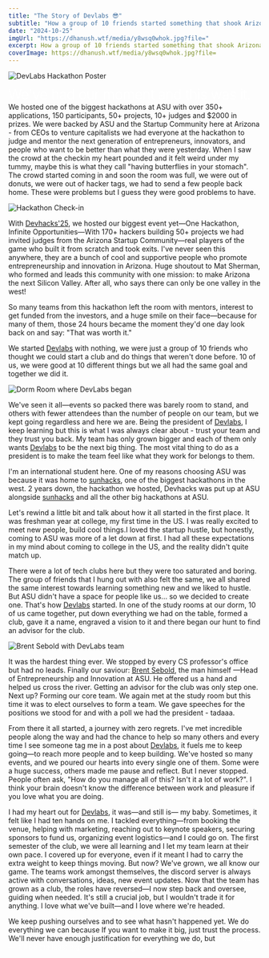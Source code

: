 ```yaml
---
title: "The Story of Devlabs 😎"
subtitle: "How a group of 10 friends started something that shook Arizona's startup scene."
date: "2024-10-25"
imgUrl: "https://dhanush.wtf/media/y8wsq0whok.jpg?file="
excerpt: How a group of 10 friends started something that shook Arizona's startup scene
coverImage: https://dhanush.wtf/media/y8wsq0whok.jpg?file=
---
```


![DevLabs Hackathon Poster](https://dhanush.wtf/media/y8wsq0whok.jpg?file=)

<span style="font-size: 2.0em; font-weight: 300; line-height: 1.1; letter-spacing: -0.02em; color: white"> We've had our moment and this was it. </span> We hosted one of the biggest hackathons at ASU with over 350+ applications, 150 participants, 50+ projects, 10+ judges and $2000 in prizes. We were backed by ASU and the Startup Community here at Arizona - from CEOs to venture capitalists we had everyone at the hackathon to judge and mentor the next generation of entrepreneurs, innovators, and people who want to be better than what they were yesterday. When I saw the crowd at the checkin my heart pounded and it felt weird under my tummy, maybe this is what they call "having butterflies in your stomach". The crowd started coming in and soon the room was full, we were out of donuts, we were out of hacker tags, we had to send a few people back home. These were problems but I guess they were good problems to have. 

![Hackathon Check-in](https://dhanush.wtf/media/2my6r67hrau.png?file=)

With [Devhacks'25](https://devhacks.devlabs.club/), we hosted our biggest event yet—One Hackathon, Infinite Opportunities—With 170+ hackers building 50+ projects we had invited judges from the Arizona Startup Community—real players of the game who built it from scratch and took exits. I've never seen this anywhere, they are a bunch of cool and supportive people who promote entrepreneurship and innovation in  Arizona. Huge shoutout to Mat Sherman, who formed and leads this community with one mission: to make Arizona the next Silicon Valley. After all, who says there can only be one valley in the west! 


So many teams from this hackathon left the room with mentors, interest to get funded from the investors, and a huge smile on their face—because for many of them, those 24 hours became the moment they'd one day look back on and say: "That was worth it."

We started [Devlabs](https://devlabs.club) with nothing, we were just a group of 10 friends who thought we could start a club and do things that weren't done before. 10 of us, we were good at 10 different things but we all had the same goal and together we did it. 

![Dorm Room where DevLabs began](https://dhanush.wtf/media/67ljtoi3u7a.png?file=)

We've seen it all—events so packed there was barely room to stand, and others with fewer attendees than the number of people on our team, but we kept going regardless and here we are. Being the president of [Devlabs](https://devlabs.club), I keep learning but this is what I was always clear about - trust your team and they trust you back. My team has only grown bigger and each of them only wants [Devlabs](https://devlabs.club) to be the next big thing. The most vital thing to do as a president is to make the team feel like what they work for belongs to them.

I'm an international student here. One of my reasons choosing ASU was because it was home to [sunhacks](https://sunhacks.io), one of the biggest hackathons in the west. 2 years down, the hackathon we hosted, Devhacks was put up at ASU alongside [sunhacks](https://sunhacks.io) and all the other big hackathons at ASU. 

Let's rewind a little bit and talk about how it all started in the first place. It was freshman year at college, my first time in the US. I was really excited to meet new people, build cool things.I loved the startup hustle, but honestly, coming to ASU was more of a let down at first. I had all these expectations in my mind about coming to college in the US, and the reality didn't quite match up. 

There were a lot of tech clubs here but they were too saturated and boring. The group of friends that I hung out with also felt the same, we all shared the same interest towards learning something new and we liked to hustle. But ASU didn't have a space for people like us… so we decided to create one. That's how [Devlabs](https://devlabs.club) started. In one of the study rooms at our dorm, 10 of us came together, put down everything we had on the table, formed a club, gave it a name, engraved a vision to it and there began our hunt to find an advisor for the club. 

![Brent Sebold with DevLabs team](https://dhanush.wtf/media/arj9q2pk5mk.jpg?file=)

It was the hardest thing ever. We stopped by every CS professor's office but had no leads. Finally our saviour: [Brent Sebold](https://www.google.com/search?q=brent+sebold), the man himself —Head of Entrepreneurship and Innovation at ASU. He offered us a hand and helped us cross the river. Getting an advisor for the club was only step one. Next up? Forming our core team. We again met at the study room but this time it was to elect ourselves to form a team. We gave speeches for the positions we stood for and with a poll we had the president - tadaaa.

From there it all started, a journey with zero regrets. I've met incredible people along the way and had the chance to help so many others and every time I see someone tag me in a post about [Devlabs](https://devlabs.club), it fuels me to keep going—to reach more people and to keep building. We've hosted so many events, and we poured our hearts into every single one of them. Some were a huge success, others made me pause and reflect. But I never stopped. People often ask, "How do you manage all of this? Isn't it a lot of work?". I think your brain doesn't know the difference between work and pleasure if you love what you are doing.

I had my heart out for [Devlabs](https://devlabs.club), it was—and still is— my baby. Sometimes, it felt like I had ten hands on me. I tackled everything—from booking the venue, helping with marketing, reaching out to keynote speakers, securing sponsors to fund us, organizing event logistics—and I could go on. The first semester of the club, we were all learning and I let my team learn at their own pace. I covered up for everyone, even if it meant I had to carry the extra weight to keep things moving. But now? We've grown, we all know our game. The teams work amongst themselves, the discord server is always active with conversations, ideas, new event updates. Now that the team has grown as a club, the roles have reversed—I now step back and oversee, guiding when needed. It's still a crucial job, but I wouldn't trade it for anything. I love what we've built—and I love where we're headed.

We keep pushing ourselves and to see what hasn't happened yet. We do everything we can because If you want to make it big, just trust the process. We'll never have enough justification for everything we do, but <span style=" color: white" >TRUST ME — it'll be the least expected one that gives us the big break.</span>
